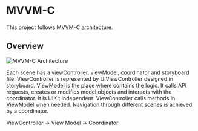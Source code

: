 # MVVM-C

This project follows MVVM-C architecture.

## Overview

![MVVM-C Architecture](mvvmc.png)

Each scene has a viewController, viewModel, coordinator and storyboard file. ViewController is represented by UIViewController designed in storyboard. ViewModel is the place where contains the logic. It calls API requests, creates or modifies model objects and interacts with the coordinator. It is UIKit independent. ViewController calls methods in ViewModel when needed. Navigation through different scenes is achieved by a coordinator.

ViewController -> View Model -> Coordinator
